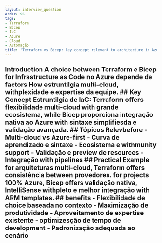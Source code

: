 ```yaml
---
layout: interview_question
order: 96
tags:
- Terraform
- Bicep
- IaC
- Azure
- Cloud
- Automação
title: 'Terraform vs Bicep: key concept relevant to architecture in Azure'
---
```


## Introduction A choice between Terraform e Bicep for Infrastructure as Code no Azure depende de factors How estruntilgia multi-cloud, withplexidade e expertise da equipe. ## Key Concept **Estruntilgia de IaC**: Terraform offers flexibilidade multi-cloud with grande ecosistema, while Bicep proporciona integração nativa ao Azure with sintaxe simplifiesda e validação avançada. ## Tópicos Relevbefore - Multi-cloud vs Azure-first - Curva de aprendizado e sintaxe - Ecosistema e withmunity support - Validação e preview de resources - Integração with pipelines ## Practical Example for arquiteturas multi-cloud, Terraform offers consistência between provedores. for projects 100% Azure, Bicep offers validação nativa, IntelliSense withpleto e melhor integração with ARM templates. ## benefits - Flexibilidade de choice baseada no contexto - Maximização de produtividade - Aproveitamento de expertise existente - optimizesção de tempo de development - Padronização adequada ao cenário